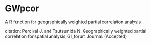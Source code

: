 # GWpcor
A R function for geographically weighted partial correlation analysis

citation: Percival J. and Tsutsumida N. Geographically weighted partial correlation for spatial analysis, GI_forum Journal. (Accepted)


